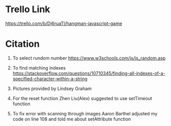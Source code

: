 # Trello Link
https://trello.com/b/Dj6ruaTl/hangman-javascript-game

# Citation
1) To select rundom number https://www.w3schools.com/js/js_random.asp

2) To find matching indexes https://stackoverflow.com/questions/10710345/finding-all-indexes-of-a-specified-character-within-a-string

3) Pictures provided by Lindsey Graham 

4) For the reset function Zhen Liu(Alex) suggested to use setTimeout function 

5) To fix error with scanning through images Aaron Barthel adjusted my code on line 108 and told me about setAttribute function
